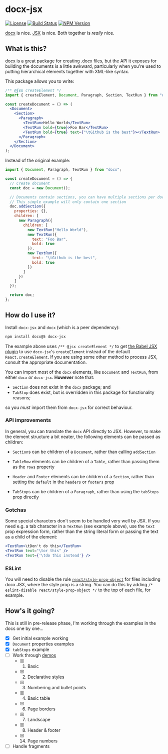 # docx-jsx

[![License](https://img.shields.io/github/license/textbook/docx-jsx.svg)](https://github.com/textbook/docx-jsx/blob/master/LICENSE)
[![Build Status](https://github.com/textbook/docx-jsx/actions/workflows/push.yml/badge.svg)](https://github.com/textbook/docx-jsx/actions/workflows/push.yml)
[![NPM Version](https://img.shields.io/npm/v/docx-jsx.svg)](https://www.npmjs.com/package/docx-jsx)

[docx] is nice. [JSX] is nice. Both together is _really_ nice.

## What is this?

[docx] is a great package for creating .docx files, but the API it exposes for
building the documents is a little awkward, particularly when you're used to
putting hierarchical elements together with XML-like syntax.

This package allows you to write:

```jsx
/** @jsx createElement */
import { createElement, Document, Paragraph, Section, TextRun } from "docx-jsx";

const createDocument = () => (
  <Document>
    <Section>
      <Paragraph>
        <TextRun>Hello World</TextRun>
        <TextRun bold={true}>Foo Bar</TextRun>
        <TextRun bold={true} text={"\tGithub is the best"}></TextRun>
      </Paragraph>
    </Section>
  </Document>
);
```

Instead of the original example:

```javascript
import { Document, Paragraph, TextRun } from "docx";

const createDocument = () => {
  // Create document
  const doc = new Document();

  // Documents contain sections, you can have multiple sections per document, go here to learn more about sections
  // This simple example will only contain one section
  doc.addSection({
    properties: {},
    children: [
      new Paragraph({
        children: [
          new TextRun("Hello World"),
          new TextRun({
            text: "Foo Bar",
            bold: true
          }),
          new TextRun({
            text: "\tGithub is the best",
            bold: true
          })
        ]
      })
    ]
  });

  return doc;
};
```

## How do I use it?

Install `docx-jsx` and `docx` (which is a peer dependency):

```sh
npm install docx@5 docx-jsx
```

The example above uses `/** @jsx createElement */` to get [the Babel JSX plugin]
to use `docx-jsx`'s `createElement` instead of the default
`React.createElement`. If you are using some other method to process JSX,
consult the appropriate documentation.

You can import most of the `docx` elements, like `Document` and `TextRun`, from
either `docx` _or_ `docx-jsx`. **However** note that:

- `Section` does not exist in the `docx` package; and
- `TabStop` does exist, but is overridden in this package for functionality
  reasons;

so you _must_ import them from `docx-jsx` for correct behaviour.

### API improvements

In general, you can translate the `docx` API directly to JSX. However, to make
the element structure a bit neater, the following elements can be passed as
children:

- `Section`s can be children of a `Document`, rather than calling `addSection`

- `TableRow` elements can be children of a `Table`, rather than passing them as
  the `rows` property

- `Header` and `Footer` elements can be children of a `Section`, rather than
  setting the `default` in the `headers` or `footers` prop

- `TabStop`s can be children of a `Paragraph`, rather than using the `tabStops`
  prop directly

### Gotchas

Some special characters don't seem to be handled very well by JSX. If you need
e.g. a tab character in a `TextRun` (see example above), use the `text` prop
expression form, rather than the string literal form or passing the text as a
child of the element:

```jsx
<TextRun>\tDon't do this</TextRun>
<TextRun text="\tor this" />
<TextRun text={'\tdo this instead'} />
```

### ESLint

You will need to disable the rule [`react/style-prop-object`][1] for files
including docx JSX, where the style prop is a string. You can do this by adding
`/* eslint-disable react/style-prop-object */` to the top of each file, for
example.

## How's it going?

This is still in pre-release phase, I'm working through the examples in the docs
one by one...

- [x] Get initial example working
- [x] `Document` properties examples
- [x] `tabStops` example
- [ ] Work through [demos]
  - [x] 1. Basic
  - [x] 2. Declarative styles
  - [x] 3. Numbering and bullet points
  - [x] 4. Basic table
  - [x] 6. Page borders
  - [x] 7. Landscape
  - [x] 8. Header & footer
  - [x] 14. Page numbers
- [ ] Handle fragments

[1]:
  https://github.com/yannickcr/eslint-plugin-react/blob/HEAD/docs/rules/style-prop-object.md
[demos]: https://github.com/dolanmiu/docx/blob/master/demo
[docx]: https://docx.js.org/#/
[jsx]: https://reactjs.org/docs/introducing-jsx.html
[the babel jsx plugin]:
  https://babeljs.io/docs/en/babel-plugin-transform-react-jsx
